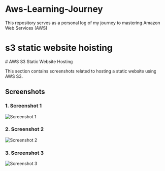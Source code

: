 # Aws-Learning-Journey
This repository serves as a personal log of my journey to mastering Amazon Web Services (AWS)

<h1>s3 static website hoisting</h1>
# AWS S3 Static Website Hosting

This section contains screenshots related to hosting a static website using AWS S3.

## Screenshots

### 1. Screenshot 1
![Screenshot 1](Aws-Learning-Journey/blob/main/aws%20free%20learning%20journey/aws%20s3/s3%20static%20website%20hosting/Screenshot%202025-01-26%20191234.png)

### 2. Screenshot 2
![Screenshot 2](Aws-Learning-Journey/blob/main/aws%20free%20learning%20journey/aws%20s3/s3%20static%20website%20hosting/Screenshot%202025-01-26%20191310.png)

### 3. Screenshot 3
![Screenshot 3](Aws-Learning-Journey/blob/main/aws%20free%20learning%20journey/aws%20s3/s3%20static%20website%20hosting/Screenshot%202025-01-26%20191353.png)

